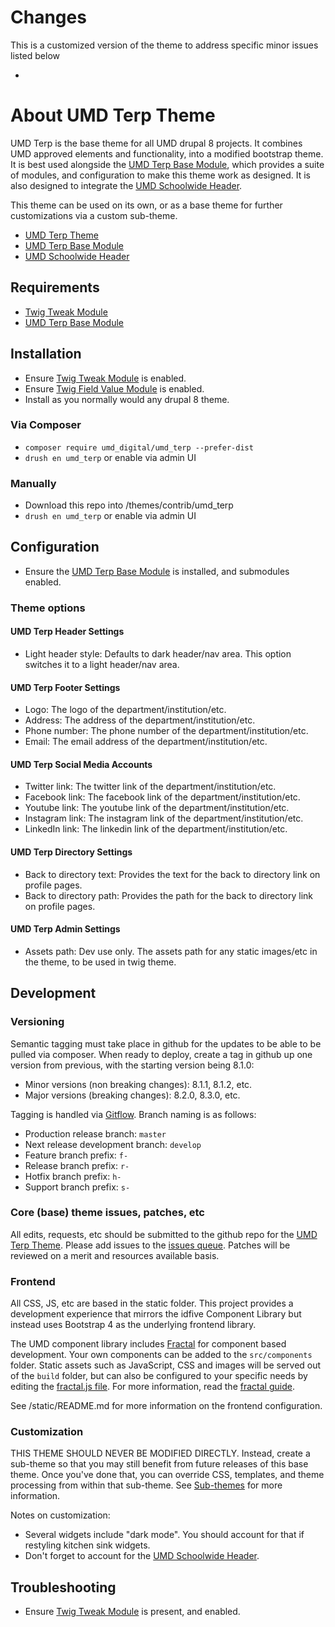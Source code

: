 # Changes
This is a customized version of the theme to address specific minor issues listed below

- 

# About UMD Terp Theme

UMD Terp is the base theme for all UMD drupal 8 projects. It combines UMD approved elements and functionality, into a modified bootstrap theme. It is best used alongside the [UMD Terp Base Module](https://github.com/UMD-Digital/umd_terp_base), which provides a suite of modules, and configuration to make this theme work as designed. It is also designed to integrate the [UMD Schoolwide Header](https://github.com/UMD-Digital/umd_schoolwide_header).

This theme can be used on its own, or as a base theme for further customizations via a custom sub-theme.

- [UMD Terp Theme](https://github.com/UMD-Digital/umd_terp)
- [UMD Terp Base Module](https://github.com/UMD-Digital/umd_terp_base)
- [UMD Schoolwide Header](https://github.com/UMD-Digital/umd_schoolwide_header)

## Requirements

- [Twig Tweak Module](https://www.drupal.org/project/twig_tweak)
- [UMD Terp Base Module](https://github.com/UMD-Digital/umd_terp_base)

## Installation

- Ensure [Twig Tweak Module](https://www.drupal.org/project/twig_tweak) is enabled.
- Ensure [Twig Field Value Module](https://www.drupal.org/project/twig_field_value) is enabled.
- Install as you normally would any drupal 8 theme.

### Via Composer

- `composer require umd_digital/umd_terp --prefer-dist`
- `drush en umd_terp` or enable via admin UI

### Manually

- Download this repo into /themes/contrib/umd_terp
- `drush en umd_terp` or enable via admin UI

## Configuration

- Ensure the [UMD Terp Base Module](https://github.com/UMD-Digital/umd_terp_base) is installed, and submodules enabled.

### Theme options

#### UMD Terp Header Settings

- Light header style: Defaults to dark header/nav area. This option switches it to a light header/nav area.

#### UMD Terp Footer Settings

- Logo: The logo of the department/institution/etc.
- Address: The address of the department/institution/etc.
- Phone number: The phone number of the department/institution/etc.
- Email: The email address of the department/institution/etc.

#### UMD Terp Social Media Accounts

- Twitter link: The twitter link of the department/institution/etc.
- Facebook link: The facebook link of the department/institution/etc.
- Youtube link: The youtube link of the department/institution/etc.
- Instagram link: The instagram link of the department/institution/etc.
- LinkedIn link: The linkedin link of the department/institution/etc.

#### UMD Terp Directory Settings

- Back to directory text: Provides the text for the back to directory link on profile pages.
- Back to directory path: Provides the path for the back to directory link on profile pages.

#### UMD Terp Admin Settings

- Assets path: Dev use only. The assets path for any static images/etc in the theme, to be used in twig theme.

## Development

### Versioning

Semantic tagging must take place in github for the updates to be able to be pulled via composer. When ready to deploy, create a tag in github up one version from previous, with the starting version being 8.1.0:

- Minor versions (non breaking changes): 8.1.1, 8.1.2, etc.
- Major versions (breaking changes): 8.2.0, 8.3.0, etc.

Tagging is handled via [Gitflow](https://www.atlassian.com/git/tutorials/comparing-workflows/gitflow-workflow). Branch naming is as follows:

- Production release branch: `master`
- Next release development branch: `develop`
- Feature branch prefix: `f-`
- Release branch prefix: `r-`
- Hotfix branch prefix: `h-`
- Support branch prefix: `s-`

### Core (base) theme issues, patches, etc

All edits, requests, etc should be submitted to the github repo for the [UMD Terp Theme](https://github.com/UMD-Digital/umd_terp). Please add issues to the [issues queue](https://github.com/UMD-Digital/umd_terp/issues). Patches will be reviewed on a merit and resources available basis.

### Frontend

All CSS, JS, etc are based in the static folder. This project provides a development experience that mirrors the idfive Component Library but instead uses Bootstrap 4 as the underlying frontend library.

The UMD component library includes [Fractal](http://fractal.build) for component based development. Your own components can be added to the `src/components` folder. Static assets such as JavaScript, CSS and images will be served out of the `build` folder, but can also be configured to your specific needs by editing the [fractal.js file](fractal.js). For more information, read the [fractal guide](http://fractal.build/guide).

See /static/README.md for more information on the frontend configuration.

### Customization

THIS THEME SHOULD NEVER BE MODIFIED DIRECTLY. Instead, create a sub-theme so that you may still benefit from future releases of this base theme. Once you've done that, you can override CSS, templates, and theme processing from within that sub-theme. See [Sub-themes](https://www.drupal.org/docs/8/theming-drupal-8/creating-a-drupal-8-sub-theme-or-sub-theme-of-sub-theme) for more information.

Notes on customization:

- Several widgets include "dark mode". You should account for that if restyling kitchen sink widgets.
- Don't forget to account for the [UMD Schoolwide Header](https://github.com/UMD-Digital/umd_schoolwide_header).

## Troubleshooting

- Ensure [Twig Tweak Module](https://www.drupal.org/project/twig_tweak) is present, and enabled.
